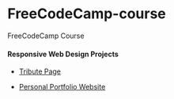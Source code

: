 # FreeCodeCamp-course
FreeCodeCamp Course

#### Responsive Web Design Projects

- [Tribute Page](https://codepen.io/hardzal/full/QqxeQY)

- [Personal Portfolio Website](https://codepen.io/hardzal/full/gojVpb)
